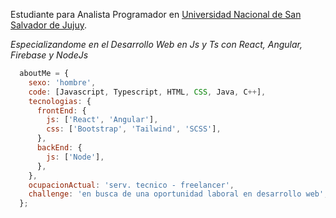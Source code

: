 <p>Estudiante para Analista Programador en <a href="https://www.unju.edu.ar/">Universidad Nacional de San Salvador de Jujuy</a>.</br></p>
<em><p>Especializandome en el Desarrollo Web en Js y Ts con React, Angular, Firebase y NodeJs</p></em>


```javascript
  aboutMe = {
    sexo: 'hombre',
    code: [Javascript, Typescript, HTML, CSS, Java, C++],
    tecnologias: {
      frontEnd: {
        js: ['React', 'Angular'],
        css: ['Bootstrap', 'Tailwind', 'SCSS'],
      },
      backEnd: {
        js: ['Node'],
      },
    },
    ocupacionActual: 'serv. tecnico - freelancer',
    challenge: 'en busca de una oportunidad laboral en desarrollo web',
  };
```
</br></br>
